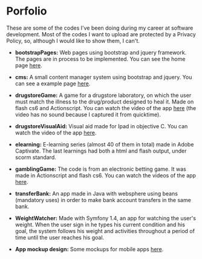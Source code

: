 # Porfolio

These are some of the codes I've  been doing during my career at software development.  Most of the codes I want to upload are protected by a Privacy Policy, so, although I would like to show them, I can't.

* __bootstrapPages:__ Web pages using bootstrap and jquery framework. The pages are in process to be implemented. You can see the home page <a href="http://goo.gl/Dv7ovK" target="_blank">here</a>.

* __cms:__ A small content manager system using bootstrap and jquery. You can see a example page <a href="http://goo.gl/ecpUXo" target="_blank">here</a>. 

* __drugstoreGame:__ A game for a drugstore laboratory, on which the user must match the illness to the drug/product designed to heal it. Made on flash cs6 and Actionscript. You can watch the video of the app  <a href="http://goo.gl/p2j8DJ" target="_blank">here</a> (the video has no sound because I captured it from quicktime).
 
* __drugstoreVisualAid:__ Visual aid made for Ipad in objective C. You can watch the video of the app <a href="http://goo.gl/QJHRON" target="_blank">here</a>.

* __elearning:__ E-learning series (almost 40 of them in total) made in Adobe Captivate. The last learnings had both a html and flash output, under scorm standard.

* __gamblingGame:__ The code is from an electronic betting game. It was made in Actionscript and flash cs6. You can watch the videos of the app <a href="http://goo.gl/aZJXsM" target="_blank">here</a>.

* __transferBank:__ An app made in Java with websphere using beans (mandatory uses) in order to make bank account transfers in the same bank.

* __WeightWatcher:__ Made with Symfony 1.4, an app for watching the user's weight. When the user sign in he types his current condition and his goal, the system follows his weight and activities throughout a period of time until the user reaches his goal.

* __App mockup design:__ Some mockups for mobile apps <a href="http://goo.gl/JBfulR" target="_blank">here</a>. 
